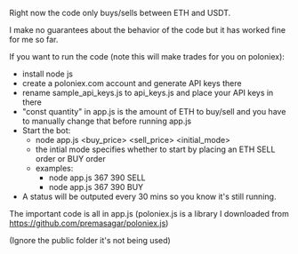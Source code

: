 Right now the code only buys/sells between ETH and USDT.

I make no guarantees about the behavior of the code but it has worked fine for me so far.

If you want to run the code (note this will make trades for you on poloniex):

* install node js
* create a poloniex.com account and generate API keys there
* rename sample_api_keys.js to api_keys.js and place your API keys in there
* "const quantity" in app.js is the amount of ETH to buy/sell and you have to manually change that before running app.js
* Start the bot:
  * node app.js <buy_price> <sell_price> <initial_mode>
  * the intial mode specifies whether to start by placing an ETH SELL order or BUY order
  * examples:
    * node app.js 367 390 SELL
    * node app.js 367 390 BUY
* A status will be outputed every 30 mins so you know it's still running.


The important code is all in app.js (poloniex.js is a library I downloaded from https://github.com/premasagar/poloniex.js)

(Ignore the public folder it's not being used)
